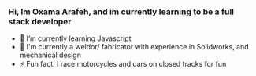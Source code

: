 ### Hi, Im Oxama Arafeh, and im currently learning to be a full stack developer

<!--
**oxarafeh/oxarafeh** is a ✨ _special_ ✨ repository because its `README.md` (this file) appears on your GitHub profile.

Here are some ideas to get you started:

- 🔭 I’m currently working on ...
- 🌱 I’m currently learning ...
- 👯 I’m looking to collaborate on ...
- 🤔 I’m looking for help with ...
- 💬 Ask me about ...
- 📫 How to reach me: ...
- 😄 Pronouns: ...
- ⚡ Fun fact: ...
-->

- 🌱 I’m currently learning Javascript
- 🔭 I'm currently a weldor/ fabricator with experience in Solidworks, and mechanical design
- ⚡ Fun fact: I race motorcycles and cars on closed tracks for fun 
